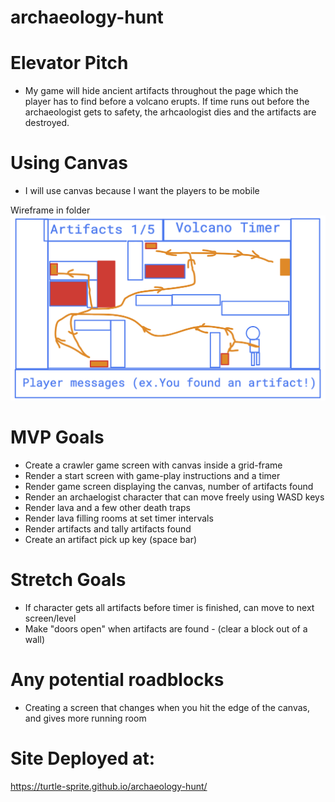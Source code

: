 # archaeology-hunt


# Elevator Pitch
* My game will hide ancient artifacts throughout the page which the player has to find before a volcano erupts. If time runs out before the archaeologist gets to safety, the arhcaologist dies and the artifacts are destroyed.

# Using Canvas
* I will use canvas because I want the players to be mobile

Wireframe in folder
![Wireframe](Wireframe.png)


# MVP Goals
* Create a crawler game screen with canvas inside a grid-frame
* Render a start screen with game-play instructions and a timer
* Render game screen displaying the canvas, number of artifacts found
* Render an archaelogist character that can move freely using WASD keys
* Render lava and a few other death traps
* Render lava filling rooms at set timer intervals
* Render artifacts and tally artifacts found
* Create an artifact pick up key (space bar)


# Stretch Goals
* If character gets all artifacts before timer is finished, can move to next screen/level
* Make "doors open" when artifacts are found - (clear a block out of a wall)

# Any potential roadblocks
* Creating a screen that changes when you hit the edge of the canvas, and gives more running room


# Site Deployed at:
https://turtle-sprite.github.io/archaeology-hunt/


